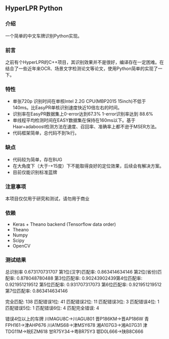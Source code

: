 ## HyperLPR Python

### 介绍

一个简单的中文车牌识别Python实现。

### 前言

之前有个HyperLPR的C++项目，其识别效果并不是很好，编译存在一定困难。在结合了一些近年来OCR、场景文字检测论文等论文，使用Python简单的实现了一下。

### 特性

+ 单张720p 识别时间在单核Intel 2.2G CPU(MBP2015 15inch)不低于 140ms。比EasyPR单核识别速度快近10倍左右的时间。
+ 识别率在EasyPR数据集上0-error达到67.3% 1-error识别率达到 88.6%
+ 单线程平均检测时间在EASY数据集在保持在160ms以下。基于Haar+adaboost检测方法在速度、召回率、准确率上都不逊于MSER方法。
+ 代码框架简单，总代码不到1k行。

### 缺点

+ 代码较为简单，存在BUG
+ 在大角度下（大于-+15度）下不能取得良好的定位效果，后续会有解决方案。
+ 目前仅能识别标准蓝牌

### 注意事项

本项目仅仅用于研究和测试，请勿用于商业



### 依赖

+ Keras + Theano backend (Tensorflow data order)
+ Theano
+ Numpy
+ Scipy
+ OpenCV

### 测试结果

总识别率 0.673170731707
第1位(汉字)匹配率: 0.863414634146 第2位(省份)匹配率: 0.878048780488 第3位匹配率: 0.90243902439第4位匹配率: 0.921951219512 第5位匹配率: 0.931707317073 第6位匹配率: 0.921951219512 第7位匹配率: 0.863414634146

完全匹配: 138
匹配错误1位: 41
匹配错误2位: 11
匹配错误3位: 3
匹配错误4位: 1
匹配错误5位: 1
匹配错误6位: 4
匹配完全错误: 4

错误4位以上的车牌 川MAGU8C->川AGU801 晋P186KM->晋AP186W 青FPH161->津AHP676 川A1MS68->津MSY678 湘A107G3->湘A07G31 津TDG11M->皖EZM618 甘R75Y34->粤BR75Y3 鄂D0L666->陕B8C666
